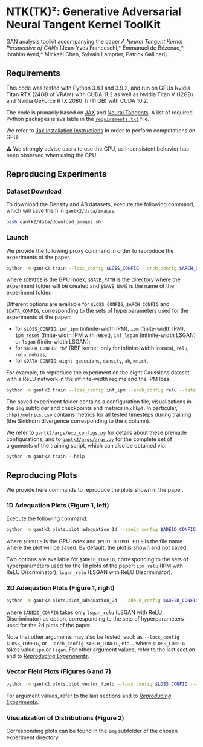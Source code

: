 <!-- Copyright 2021 Ibrahim Ayed, Emmanuel de Bézenac, Mickaël Chen, Jean-Yves Franceschi, Sylvain Lamprier, Patrick Gallinari

Licensed under the Apache License, Version 2.0 (the "License");
you may not use this file except in compliance with the License.
You may obtain a copy of the License at

    http://www.apache.org/licenses/LICENSE-2.0

Unless required by applicable law or agreed to in writing, software
distributed under the License is distributed on an "AS IS" BASIS,
WITHOUT WARRANTIES OR CONDITIONS OF ANY KIND, either express or implied.
See the License for the specific language governing permissions and
limitations under the License. -->


# NTK(TK)²: Generative Adversarial Neural Tangent Kernel ToolKit

GAN analysis toolkit accompanying the paper *A Neural Tangent Kernel Perspective of GANs* (Jean-Yves Franceschi,* Emmanuel de Bézenac,* Ibrahim Ayed,* Mickaël Chen, Sylvain Lamprier, Patrick Gallinari).


## Requirements

This code was tested with Python 3.8.1 and 3.9.2, and run on GPUs Nvidia Titan RTX (24GB of VRAM) with CUDA 11.2 as well as Nvidia Titan V (12GB) and Nvidia GeForce RTX 2080 Ti (11 GB) with CUDA 10.2.

The code is primarily based on [JAX](https://github.com/google/jax) and [Neural Tangents](https://github.com/google/neural-tangents).
A list of required Python packages is available in the [`requirements.txt`](requirements.txt) file.

We refer to [Jax installation instructions](https://github.com/google/jax/#installation) in order to perform computations on GPU.

:warning: We strongly advise users to use the GPU, as inconsistent behavior has been observed when using the CPU.


## Reproducing Experiments


### Dataset Download

To download the Density and AB datasets, execute the following command, which will save them in `gantk2/data/images`.
```bash
bash gantk2/data/download_images.sh
```


### Launch

We provide the following proxy command in order to reproduce the experiments of the paper.
```bash
python -m gantk2.train --loss_config $LOSS_CONFIG --arch_config $ARCH_CONFIG --data_config $DATA_CONFIG --save_path $SAVE_PATH --save_name $SAVE_NAME --device $DEVICE
```
where `$DEVICE` is the GPU index, `$SAVE_PATH` is the directory where the experiment folder will be created and `$SAVE_NAME` is the name of the experiment folder.

Different options are available for `$LOSS_CONFIG`, `$ARCH_CONFIG` and `$DATA_CONFIG`, corresponding to the sets of hyperparameters used for the experiments of the paper:
 - for `$LOSS_CONFIG`: `inf_ipm` (infinite-width IPM), `ipm` (finite-width IPM), `ipm_reset` (finite-width IPM with reset), `inf_lsgan` (infinite-width LSGAN) or `lsgan` (finite-width LSGAN);
 - for `$ARCH_CONFIG`: `rbf` (RBF kernel, only for infinite-width losses), `relu`, `relu_nobias`;
 - for `$DATA_CONFIG`: `eight_gaussians`, `density`, `ab`, `mnist`.

For example, to reproduce the experiment on the eight Gaussians dataset with a ReLU network in the infinite-width regime and the IPM loss:
```bash
python -m gantk2.train --loss_config inf_ipm --arch_config relu --data_config eight_gaussians --device 0 --save_path saves --save_name test
```

The saved experiment folder contains a configuration file, visualizations in the `img` subfolder and checkpoints and metrics in `chkpt`.
In particular, `chkpt/metrics.csv` contains metrics for all tested timesteps during training (the Sinkhorn divergence corresponding to the `s` column).

We refer to [`gantk2/args/exp_configs.py`](gantk2/args/exp_configs.py) for details about these premade configurations, and to [`gantk2/args/args.py`](gantk2/args/args.py) for the complete set of arguments of the training script, which can also be obtained via:
```
python -m gantk2.train --help
```

## Reproducing Plots

We provide here commands to reproduce the plots shown in the paper.

### 1D Adequation Plots (Figure 1, left)

Execute the following command:
```bash
python -m gantk2.plots.plot_adequation_1d --ade1d_config $ADE1D_CONFIG --device $DEVICE [--plot_output_file $PLOT_OUTPUT_FILE]
```
where `$DEVICE` is the GPU index and `$PLOT_OUTPUT_FILE` is the file name where the plot will be saved.
By default, the plot is shown and not saved.

Two options are available for `$ADE1D_CONFIG`, corresponding to the sets of hyperparameters used for the 1d plots of the paper: `ipm_relu` (IPM with ReLU Discriminator), `lsgan_relu` (LSGAN with ReLU Discriminator).

### 2D Adequation Plots (Figure 1, right)

```bash
python -m gantk2.plots.plot_adequation_2d  --ade2d_config $ADE2D_CONFIG --device $DEVICE [--plot_output_file $PLOT_OUTPUT_FILE]
```

where `$ADE2D_CONFIG` takes only `lsgan_relu` (LSGAN with ReLU Discriminator) as option, corresponding to the sets of hyperparameters used for the 2d plots of the paper.


Note that other arguments may also be tested, such as `--loss_config $LOSS_CONFIG`, or `--arch_config $ARCH_CONFIG`, etc... where
`$LOSS_CONFIG` takes value `ipm` or `lsgan`. For other argument values, refer to the last section and to [*Reproducing Experiments*](#Reproducing-Experiments).

### Vector Field Plots (Figures 6 and 7)
```bash
python -m gantk2.plots.plot_vector_field --loss_config $LOSS_CONFIG --arch_config $ARCH_CONFIG --device $DEVICE [--plot_output_file $PLOT_OUTPUT_FILE]
```

For argument values, refer to the last sections and to [*Reproducing Experiments*](#Reproducing-Experiments).

### Visualization of Distributions (Figure 2)

Corresponding plots can be found in the `img` subfolder of the chosen experiment directory.
